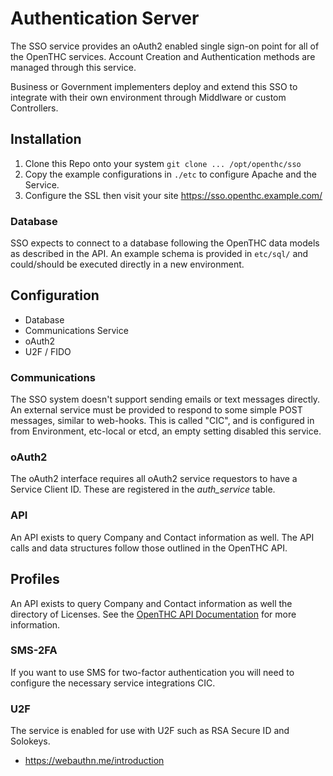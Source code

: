 # Authentication Server

The SSO service provides an oAuth2 enabled single sign-on point for all of the OpenTHC services.
Account Creation and Authentication methods are managed through this service.

Business or Government implementers deploy and extend this SSO to integrate with their own environment through Middlware or custom Controllers.


## Installation

1. Clone this Repo onto your system `git clone ... /opt/openthc/sso`
1. Copy the example configurations in `./etc` to configure Apache and the Service.
1. Configure the SSL then visit your site https://sso.openthc.example.com/


### Database

SSO expects to connect to a database following the OpenTHC data models as described in the API.
An example schema is provided in `etc/sql/` and could/should be executed directly in a new environment.



## Configuration

* Database
* Communications Service
* oAuth2
* U2F / FIDO




### Communications

The SSO system doesn't support sending emails or text messages directly.
An external service must be provided to respond to some simple POST messages, similar to web-hooks.
This is called "CIC", and is configured in from Environment, etc-local or etcd, an empty setting disabled this service.


### oAuth2

The oAuth2 interface requires all oAuth2 service requestors to have a Service Client ID.
These are registered in the *auth_service* table.


### API

An API exists to query Company and Contact information as well.
The API calls and data structures follow those outlined in the OpenTHC API.


## Profiles

An API exists to query Company and Contact information as well the directory of Licenses.
See the [OpenTHC API Documentation](https://api.openthc.org/) for more information.


### SMS-2FA

If you want to use SMS for two-factor authentication you will need to configure the necessary service integrations CIC.


### U2F

The service is enabled for use with U2F such as RSA Secure ID and Solokeys.

* https://webauthn.me/introduction
